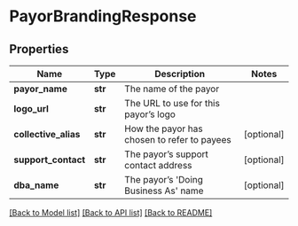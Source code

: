 # PayorBrandingResponse

## Properties
Name | Type | Description | Notes
------------ | ------------- | ------------- | -------------
**payor_name** | **str** | The name of the payor | 
**logo_url** | **str** | The URL to use for this payor’s logo | 
**collective_alias** | **str** | How the payor has chosen to refer to payees | [optional] 
**support_contact** | **str** | The payor’s support contact address | [optional] 
**dba_name** | **str** | The payor’s &#39;Doing Business As&#39; name | [optional] 

[[Back to Model list]](../README.md#documentation-for-models) [[Back to API list]](../README.md#documentation-for-api-endpoints) [[Back to README]](../README.md)


